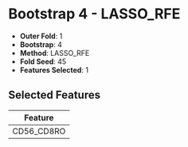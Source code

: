 # Bootstrap 4 - LASSO_RFE

- **Outer Fold**: 1
- **Bootstrap**: 4
- **Method**: LASSO_RFE
- **Fold Seed**: 45
- **Features Selected**: 1

## Selected Features

| Feature |
|---------|
| CD56_CD8RO |
